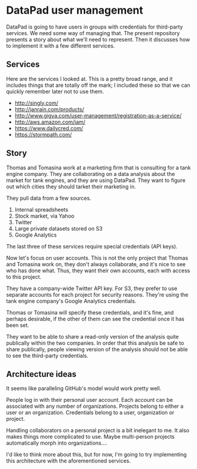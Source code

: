 DataPad user management
=====

DataPad is going to have users in groups
with credentials for third-party services.
We need some way of managing that. The
present repository presents a story about
what we'll need to represent. Then it
discusses how to implement it with a few
different services.

## Services
Here are the services I looked at. This is
a pretty broad range, and it includes things
that are totally off the mark; I included
these so that we can quickly remember later
not to use them.

* http://singly.com/
* http://janrain.com/products/
* http://www.gigya.com/user-management/registration-as-a-service/
* http://aws.amazon.com/iam/
* https://www.dailycred.com/
* https://stormpath.com/

## Story
Thomas and Tomasina work at a marketing firm that is consulting for a tank
engine company. They are collaborating on a data analysis about the market
for tank engines, and they are using DataPad. They want to figure out which
cities they should tarket their marketing in.

They pull data from a few sources.

1. Internal spreadsheets
2. Stock market, via Yahoo
3. Twitter
4. Large private datasets stored on S3
5. Google Analytics

The last three of these services require special credentials (API keys).

Now let's focus on user accounts. This is not the only project that Thomas
and Tomasina work on, they don't always collaborate, and it's nice to see
who has done what. Thus, they want their own accounts, each with access to
this project.

They have a company-wide Twitter API key. For S3, they prefer to use separate
accounts for each project for security reasons. They're using the tank engine
company's Google Analytics credentials.

Thomas or Tomasina will specify these credentials, and it's fine, and perhaps
desirable, if the other of them can see the credential once it has been set.

They want to be able to share a read-only version of the analysis quite
publically within the two companies. In order that this analysis be safe to
share publically, people viewing version of the analysis should not be able
to see the third-party credentials.

## Architecture ideas
It seems like paralleling GitHub's model would work pretty well.

People log in with their personal user account. Each account can be associated
with any number of organizations. Projects belong to either a user or an
organization. Credentials belong to a user, organization or project.

Handling collaborators on a personal project is a bit inelegant to me. It also
makes things more complicated to use. Maybe multi-person projects automatically
morph into organizations....

I'd like to think more about this, but for now, I'm going to try implementing this
architecture with the aforementioned services.
